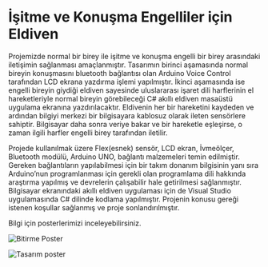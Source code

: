 # İşitme ve Konuşma Engelliler için Eldiven

Projemizde normal bir birey ile işitme ve konuşma engelli bir birey arasındaki iletişimin sağlanması amaçlanmıştır. Tasarımın birinci aşamasında normal bireyin konuşmasını bluetooth bağlantısı olan Arduino Voice Control tarafından LCD ekrana yazdırma işlemi yapılmıştır. İkinci aşamasında ise engelli bireyin giydiği eldiven sayesinde uluslararası işaret dili harflerinin el hareketleriyle normal bireyin görebileceği C# akıllı eldiven masaüstü uygulama ekranına yazdırılacaktır. Eldivenin her bir hareketini kaydeden ve ardından bilgiyi merkezi bir bilgisayara kablosuz olarak ileten sensörlere sahiptir. Bilgisayar daha sonra veriye bakar ve bir hareketle eşleşirse, o zaman ilgili harfler engelli birey tarafından iletilir.

Projede kullanılmak üzere Flex(esnek) sensör, LCD ekran, İvmeölçer, Bluetooth modülü, Arduino UNO, bağlantı malzemeleri temin edilmiştir. Gereken bağlantıların yapılabilmesi için bir takım donanım bilgisinin yanı sıra Arduino’nun programlanması için gerekli olan programlama dili hakkında araştırma yapılmış ve devrelerin çalışabilir hale getirilmesi sağlanmıştır. Bilgisayar ekranındaki akıllı eldiven uygulaması için de Visual Studio uygulamasında C# dilinde kodlama yapılmıştır.  Projenin konusu gereği istenen koşullar sağlanmış ve proje sonlandırılmıştır.

Bilgi için posterlerimizi inceleyebilirsiniz.

![Bitirme Poster](https://user-images.githubusercontent.com/16023850/133415857-dcb1e3a9-3f7e-40eb-a9df-f83c71b4ebbe.png)

![Tasarım poster](https://user-images.githubusercontent.com/16023850/133415823-3d2a42e4-460f-48bb-9f90-2e491a394b8d.png)

